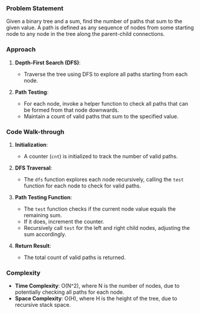 ### Problem Statement
Given a binary tree and a sum, find the number of paths that sum to the given value. A path is defined as any sequence of nodes from some starting node to any node in the tree along the parent-child connections.

### Approach
1. **Depth-First Search (DFS)**:
   - Traverse the tree using DFS to explore all paths starting from each node.
   
2. **Path Testing**:
   - For each node, invoke a helper function to check all paths that can be formed from that node downwards.
   - Maintain a count of valid paths that sum to the specified value.

### Code Walk-through
1. **Initialization**:
   - A counter (`cnt`) is initialized to track the number of valid paths.

2. **DFS Traversal**:
   - The `dfs` function explores each node recursively, calling the `test` function for each node to check for valid paths.

3. **Path Testing Function**:
   - The `test` function checks if the current node value equals the remaining sum.
   - If it does, increment the counter.
   - Recursively call `test` for the left and right child nodes, adjusting the sum accordingly.

4. **Return Result**:
   - The total count of valid paths is returned.

### Complexity
- **Time Complexity**: O(N^2), where N is the number of nodes, due to potentially checking all paths for each node.
- **Space Complexity**: O(H), where H is the height of the tree, due to recursive stack space.
